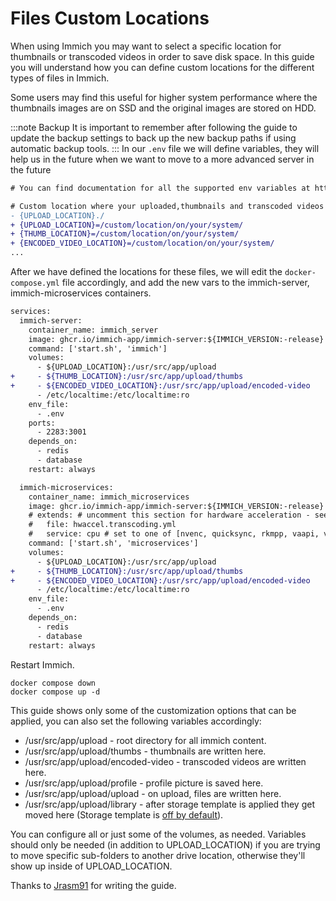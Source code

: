 # Files Custom Locations 

When using Immich you may want to select a specific location for thumbnails or transcoded videos in order to save disk space.
In this guide you will understand how you can define custom locations for the different types of files in Immich.

Some users may find this useful for higher system performance where the thumbnails images are on SSD and the original images are stored on HDD.

:::note Backup
It is important to remember after following the guide to update the backup settings to back up the new backup paths if using automatic backup tools.
:::
In our `.env` file we will define variables, they will help us in the future when we want to move to a more advanced server in the future

```diff title=".env"
# You can find documentation for all the supported env variables at https://immich.app/docs/install/environment-variables

# Custom location where your uploaded,thumbnails and transcoded videos files are stored
- {UPLOAD_LOCATION}./
+ {UPLOAD_LOCATION}=/custom/location/on/your/system/
+ {THUMB_LOCATION}=/custom/location/on/your/system/
+ {ENCODED_VIDEO_LOCATION}=/custom/location/on/your/system/
...
```

After we have defined the locations for these files, we will edit the `docker-compose.yml` file accordingly, and add the new vars to the immich-server, immich-microservices containers.

```diff title="docker-compose.yml"
services:
  immich-server:
    container_name: immich_server
    image: ghcr.io/immich-app/immich-server:${IMMICH_VERSION:-release}
    command: ['start.sh', 'immich']
    volumes:
      - ${UPLOAD_LOCATION}:/usr/src/app/upload
+     - ${THUMB_LOCATION}:/usr/src/app/upload/thumbs
+     - ${ENCODED_VIDEO_LOCATION}:/usr/src/app/upload/encoded-video
      - /etc/localtime:/etc/localtime:ro
    env_file:
      - .env
    ports:
      - 2283:3001
    depends_on:
      - redis
      - database
    restart: always

  immich-microservices:
    container_name: immich_microservices
    image: ghcr.io/immich-app/immich-server:${IMMICH_VERSION:-release}
    # extends: # uncomment this section for hardware acceleration - see https://immich.app/docs/features/hardware-transcoding
    #   file: hwaccel.transcoding.yml
    #   service: cpu # set to one of [nvenc, quicksync, rkmpp, vaapi, vaapi-wsl] for accelerated transcoding
    command: ['start.sh', 'microservices']
    volumes:
      - ${UPLOAD_LOCATION}:/usr/src/app/upload
+     - ${THUMB_LOCATION}:/usr/src/app/upload/thumbs
+     - ${ENCODED_VIDEO_LOCATION}:/usr/src/app/upload/encoded-video
      - /etc/localtime:/etc/localtime:ro
    env_file:
      - .env
    depends_on:
      - redis
      - database
    restart: always
```

Restart Immich.

```
docker compose down
docker compose up -d
```

This guide shows only some of the customization options that can be applied, you can also set the following variables accordingly:

- /usr/src/app/upload - root directory for all immich content.
- /usr/src/app/upload/thumbs - thumbnails are written here.
- /usr/src/app/upload/encoded-video - transcoded videos are written here.
- /usr/src/app/upload/profile - profile picture is saved here.
- /usr/src/app/upload/upload - on upload, files are written here.
- /usr/src/app/upload/library - after storage template is applied they get moved here (Storage template is [off by default](/docs/administration/backup-and-restore#asset-types-and-storage-locations)).

You can configure all or just some of the volumes, as needed. Variables should only be needed (in addition to UPLOAD_LOCATION) if you are trying to move specific sub-folders to another drive location, otherwise they'll show up inside of UPLOAD_LOCATION.

Thanks to [Jrasm91](https://github.com/immich-app/immich/discussions/2110#discussioncomment-5477767) for writing the guide.
